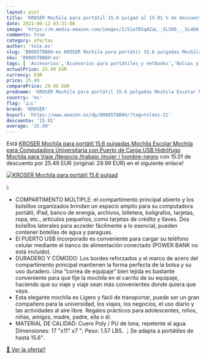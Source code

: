 ```yaml
---
layout: post
title: 'KROSER Mochila para portátil 15.6 pulgad al 15.01 % de descuento'
date: 2021-06-12 03:31:08
image: 'https://m.media-amazon.com/images/I/51a7DSqAZaL._SL500_._SL400_.jpg'
comments: true
category: ofertas
author: 'tole.es'
slug: 'B0885T8B6H-es KROSER Mochila para portátil 15.6 pulgadas Mochila Escolar...'
sku: 'B0885T8B6H-es'
tags: [ 'Accesorios','Accesorios para portátiles y netbooks','Bolsas y fundas para portátiles y netbooks','Informática','Mochilas para portátiles y netbooks','escolar','kroser','mochila', ]
actualPrice: 25.49 EUR
currency: EUR
price: 25.49
comparePrice: 29.99 EUR
prodname: 'KROSER Mochila para portátil 15.6 pulgadas Mochila Escolar Mochila para Computadora Universitaria con Puerto de Carga USB Hidrófugo Mochila para Viaje /Negocio /trabajo /mujer / hombre-negro'
country: 'es'
flag: '🇪🇸'
brand: 'KROSER'
buyurl: 'https://www.amazon.es/dp/B0885T8B6H/?tag=tolees-21'
descuento: '15.01'
average: '25.49'
---
```


Está [KROSER Mochila para portátil 15.6 pulgadas Mochila Escolar Mochila para Computadora Universitaria con Puerto de Carga USB Hidrófugo Mochila para Viaje /Negocio /trabajo /mujer / hombre-negro](https://www.amazon.es/dp/B0885T8B6H/?tag=tolees-21) con 15.01 de descuento por 25.49 EUR (original: 29.99 EUR) en el siguiente enlace!

[![KROSER Mochila para portátil 15.6 pulgad](https://m.media-amazon.com/images/I/51a7DSqAZaL._SL500_._SL400_.jpg)](https://www.amazon.es/dp/B0885T8B6H/?tag=tolees-21)

ℹ️:

- COMPARTIMENTO MÚLTIPLE: el compartimento principal abierto y los bolsillos organizados brindan un espacio amplio para su computadora portátil, iPad, banco de energía, archivos, billetera, bolígrafos, tarjetas, ropa, etc., artículos pequeños, como tarjetas de crédito y llaves. Dos bolsillos laterales para acceder fácilmente a lo esencial, pueden contener botellas de agua y paraguas.
- El PUERTO USB incorporado es conveniente para cargar su teléfono celular mediante el banco de alimentación conectado (POWER BANK no está incluido).
- DURADERO Y CÓMODO: Los bordes reforzados y el marco de acero del compartimento principal mantienen la forma perfecta de la bolsa y su uso duradero. Una “correa de equipaje” bien tejida es bastante conveniente para que fije la mochila en el carrito de su equipaje, haciendo que su viaje y viaje sean más convenientes donde quiera que vaya.
- Esta elegante mochila es Ligero y fácil de transportar, puede ser un gran compañero para la universidad, los viajes, los negocios, el uso diario y las actividades al aire libre. Regalos prácticos para adolescentes, niños, niñas, amigos, madre, padre, ella o él.
- MATERIAL DE CALIDAD: Cuero Poly / PU de lona, repelente al agua. Dimensiones: 17 "x11" x7 "; Peso: 1.57 LBS. ；Se adapta a portátiles de hasta 15.6".

[🛒 Ver la oferta!!](https://www.amazon.es/dp/B0885T8B6H/?tag=tolees-21)

